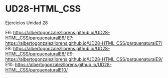 # UD28-HTML_CSS
Ejercicios Unidad 28

E6: https://albertogonzalezllorens.github.io/UD28-HTML_CSS/parquenaturalE6/
E7: https://albertogonzalezllorens.github.io/UD28-HTML_CSS/parquenaturalE7/
E8: https://albertogonzalezllorens.github.io/UD28-HTML_CSS/parquenaturalE8/
E9: https://albertogonzalezllorens.github.io/UD28-HTML_CSS/parquenaturalE9/
E10: https://albertogonzalezllorens.github.io/UD28-HTML_CSS/parquenaturalE10/
